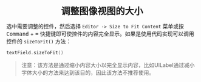 <center><font size="5"><b>调整图像视图的大小</b></font></center>

选中需要调整的控件，然后选择 `Editor -> Size to Fit Content` 菜单或按 <kbd>Command</kbd> + <kbd>=</kbd> 快捷键即可使控件的内容完全显示。如果是使用代码实现可以调用控件的 `sizeToFit()` 方法：

```swift
textField.sizeToFit()
```

> 注意：该方法是通过缩小内容大小以完全显示内容，比如UILabel通过减小字体大小的方法来达到该目的，因此该方法不推荐使用。

